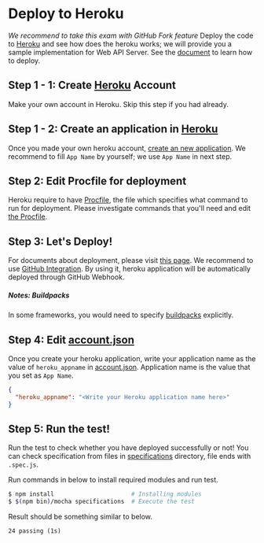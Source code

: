 # Deploy to Heroku
_We recommend to take this exam with GitHub Fork feature_
Deploy the code to [Heroku](https://heroku.com) and see how does the heroku works; we will provide you a sample implementation for Web API Server.
See the [document](https://devcenter.heroku.com/start) to learn how to deploy.

## Step 1 - 1: Create [Heroku](https://heroku.com) Account
Make your own account in Heroku. Skip this step if you had already.

## Step 1 - 2: Create an application in [Heroku](https://heroku.com)
Once you made your own heroku account, [create an new application](https://dashboard.heroku.com/new).
We recommend to fill `App Name` by yourself; we use `App Name` in next step.

## Step 2: Edit Procfile for deployment
Heroku require to have [Procfile](https://devcenter.heroku.com/articles/procfile), the file which specifies what command to run for deployment.
Please investigate commands that you'll need and edit [the Procfile](./Procfile).

## Step 3: Let's Deploy!
For documents about deployment, please visit [this page](https://devcenter.heroku.com/categories/reference#deployment).
We recommend to use [GitHub Integration](https://devcenter.heroku.com/articles/github-integration). By using it, heroku application will be automatically deployed through GitHub Webhook.

##### Notes: Buildpacks

In some frameworks, you would need to specify [buildpacks](https://devcenter.heroku.com/articles/buildpacks) explicitly.

## Step 4: Edit [account.json](./account.json)
Once you create your heroku application, write your application name as the value of `heroku_appname` in [account.json](./account.json). Application name is the value that you set as `App Name`.

```json
{
  "heroku_appname": "<Write your Heroku application name here>"
}
```

## Step 5: Run the test!
Run the test to check whether you have deployed successfully or not!
You can check specification from files in [specifications](./specifications) directory, file ends with `.spec.js`.

Run commands in below to install required modules and run test.

```bash
$ npm install                      # Installing modules
$ $(npm bin)/mocha specifications  # Execute the test
```

Result should be something similar to below.

```
24 passing (1s)
```
